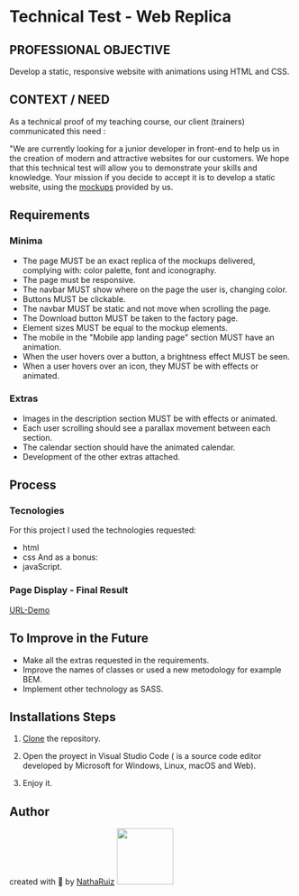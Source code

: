 # Technical Test - Web Replica 

## PROFESSIONAL OBJECTIVE
Develop a static, responsive website with animations using HTML and CSS.

## CONTEXT / NEED
As a technical proof of my teaching course, our client (trainers)  communicated this need : 

"We are currently looking for a junior developer in front-end to help us in the creation of modern and attractive websites for our customers. We hope that this technical test will allow you to demonstrate your skills and knowledge.
Your mission if you decide to accept it is to develop a static website, using the [mockups](https://drive.google.com/drive/folders/1EYkqmhwsR2c26T9vb6-cGzN75yMsYoiq?usp=sharing) provided by us.

## Requirements
### Minima
- The page MUST be an exact replica of the mockups delivered, complying with: color palette, font and iconography.
- The page must be responsive.
- The navbar MUST show where on the page the user is, changing color.
- Buttons MUST be clickable.
- The navbar MUST be static and not move when scrolling the page.
- The Download button MUST be taken to the factory page.
- Element sizes MUST be equal to the mockup elements.
- The mobile in the "Mobile app landing page" section MUST have an animation.
- When the user hovers over a button, a brightness effect MUST be seen.
- When a user hovers over an icon, they MUST be with effects or animated.

### Extras
- Images in the description section MUST be with effects or animated.
- Each user scrolling should see a parallax movement between each section.
- The calendar section should have the animated calendar.
- Development of the other extras attached.

## Process 
### Tecnologies
For this project I used the technologies requested:
- html
- css 
And as a bonus:
- javaScript.

### Page Display - Final Result
[URL-Demo](https://euphonious-frangipane-fe829c.netlify.app/)

## To Improve in the Future
- Make all the extras requested in the requirements.
- Improve the names of classes or used a new metodology for example BEM.
- Implement other technology as SASS.

## Installations Steps
1. [Clone](https://docs.github.com/es/repositories/creating-and-managing-repositories/cloning-a-repository) the repository.

2. Open the proyect in Visual Studio Code ( is a source code editor developed by Microsoft for Windows, Linux, macOS and Web).

3. Enjoy it.


## Author 
created with 💜 by [NathaRuiz](https://github.com/NathaRuiz)
<img src="https://user-images.githubusercontent.com/74038190/226127923-0e8b7792-7b3c-462b-951b-63c96ba1a5af.gif" width="100">
